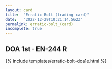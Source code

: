```yaml
---
layout: card
title:  "Erratic Bolt (trading card)"
date:   "2022-12-29T10:21:14.562Z"
permalink: erratic-bolt_(card)
incomplete: true
---
```


## DOA 1st &middot; EN-244 R

{% include templates/erratic-bolt-doa1e.html %}
